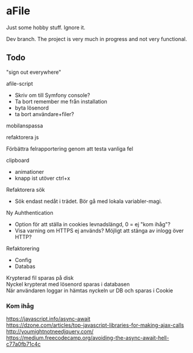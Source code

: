# aFile
Just some hobby stuff. Ignore it.

Dev branch. The project is very much in progress and not very functional.


## Todo
"sign out everywhere"  

afile-script  
* Skriv om till Symfony console?
* Ta bort remember me från installation
* byta lösenord   
* ta bort användare+filer?

mobilanspassa  

refaktorera js

Förbättra felrapportering genom att testa vanliga fel

clipboard  
* animationer
* knapp ist utöver ctrl+x

Refaktorera sök  
* Sök endast nedåt i trädet. Bör gå med lokala variabler-magi.

Ny Auhthentication
* Option för att ställa in cookies levnadslängd, 0 = ej "kom ihåg"?
* Visa varning om HTTPS ej används? Möjligt att stänga av inlogg över HTTP?

Refaktorering
* Config
* Databas

Krypterad fil sparas på disk  
Nyckel krypterat med lösenord sparas i databasen  
När användaren loggar in hämtas nyckeln ur DB och sparas i Cookie  

### Kom ihåg

https://javascript.info/async-await  
https://dzone.com/articles/top-javascript-libraries-for-making-ajax-calls  
http://youmightnotneedjquery.com/  
https://medium.freecodecamp.org/avoiding-the-async-await-hell-c77a0fb71c4c  
